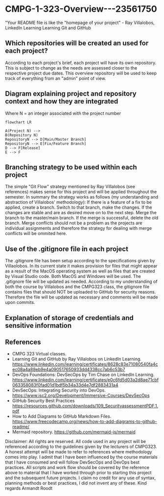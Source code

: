 # CMPG-1-323-Overview---23561750
 "Your README file is like the "homepage of your project" - Ray Villalobos, LinkedIn Learning Learning Git and GitHub

## Which repositories will be created an used for each project?
According to each project's brief, each project will have its own repository. This is subject to change as the needs are assessed closer to the respective project due dates.
This overview repository will be used to keep track of everything from an "admin" point of view. 

## Diagram explaining project and repository context and how they are integrated
Where N = an integer associated with the project number
```mermaid
flowchart LR

A(Project N) -->
B(Repository N) 
RepositoryN --> D[Main/Master Branch]
RepositoryN --> E[Fix/Feature Branch]
D --> F[Release]
E --> F
```

## Branching strategy to be used within each project
The simple "Git Flow" strategy mentioned by Ray Villalobos (see references) makes sense for this project and will be applied throughout the semester. 
In summary the strategy works as follows (my understanding and abstraction of Villalobos' methodology):
If there is a feature of a fix to be applied, create a branch.
Switch to that branch, make the changes. 
If the changes are stable and are as desired move on to the next step.
Merge the branch to the master/main branch.
If the merge is successful, delete the old branch.
Merge conflicts should not be a problem as the projects are individual assignments and therefore the strategy for dealing with merge conflicts will be ommited here. 
## Use of the .gitignore file in each project
The .gitignore file has been setup according to the specifications given by Villaolobos. In its current state it makes provision for files that might appear as a result of the MacOS operating system as well as files that are created by Visual Studio code. Both MacOS and Windows will be used.
The .gitignore file will be updated as needed. According to my understanding of both the course by Villalobos and the CMPG323 class, the gitignore file contains files that should NOT be uploaded to GitHub for security reasons. Therefore the file will be updated as necessary and comments will be made upon commits. 

## Explanation of storage of credentials and sensitive information

## References
- CMPG 323 Virtual classes.
- Learning Git and GitHub by Ray Villalobos on LinkedIn Learning. https://www.linkedin.com/learning/certificates/8628c83e71080540fa4cec08a4a88eb9e4a090517650933dd4338cc7ab6c53b7
- DevOps Foundations: DevSecOps by Tim Chase on LinkedIn Learning. https://www.linkedin.com/learning/certificates/e0c6fd5d03a2d8ae71cbf063358083f0fad01d1bdf5b34a33d4e7df2883431a4
- DevSecOps: Integrating Security into DevOps. https://www.isc2.org/Development/Immersive-Courses/DevSecOps
- GitHub Security Best Practices https://resources.github.com/downloads/109_SecurityassessmentPDF.1.pdf
- How to Add Diagrams to GitHub Markdown Files. https://www.freecodecamp.org/news/how-to-add-diagrams-to-github-readme/
- Mermaid repository. https://github.com/mermaid-js/mermaid

Disclaimer:
All rights are reserved. All code used in any project will be referenced according to the guidelines given by the lecturers of CMPG323.
A honest attempt will be made to refer to references where methodology comes into play. I admit that I have been influenced by the course materials that I have consumed and will follow DevSecOps and DevOps best practices. All scripts and work flow should be covered by the reference above to material that I have worked through prior to starting this project and the subsequent future projects. I claim no credit for any use of syntax, planning methods or best practices, I did not invent any of these. 
Kind regards
Armandt Roodt
